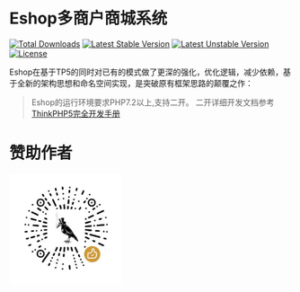 Eshop多商户商城系统
===============

[![Total Downloads](https://poser.pugx.org/topthink/think/downloads)](https://packagist.org/packages/ehua/ecms)
[![Latest Stable Version](https://poser.pugx.org/topthink/think/v/stable)](https://packagist.org/packages/ehua/ecms)
[![Latest Unstable Version](https://poser.pugx.org/topthink/think/v/unstable)](https://packagist.org/packages/ehua/ecms)
[![License](https://poser.pugx.org/topthink/think/license)](https://packagist.org/packages/ehua/ecms)

Eshop在基于TP5的同时对已有的模式做了更深的强化，优化逻辑，减少依赖，基于全新的架构思想和命名空间实现，是突破原有框架思路的颠覆之作：
> Eshop的运行环境要求PHP7.2以上,支持二开。 二开详细开发文档参考 [ThinkPHP5完全开发手册](http://www.kancloud.cn/manual/thinkphp5)


赞助作者
===============

<img src="/public/ecms/images/wx.jpg" width="200px">
